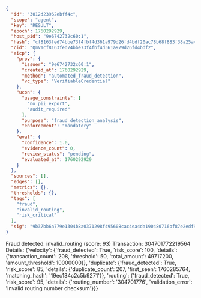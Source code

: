 ```json
{
  "id": "3012d23962ebff4c",
  "scope": "agent",
  "key": "RESULT",
  "epoch": 1760292929,
  "host_pid": "9e6742732c60:1",
  "hash": "cf8163fed74bbe73f4fbf4d361a979d26fd4bdf20ac78b68f883f38a25a44259",
  "cid": "QmV1cf8163fed74bbe73f4fbf4d361a979d26fd4bdf2",
  "aicp": {
    "prov": {
      "issuer": "9e6742732c60:1",
      "created_at": 1760292929,
      "method": "automated_fraud_detection",
      "vc_type": "VerifiableCredential"
    },
    "ucon": {
      "usage_constraints": [
        "no_pii_export",
        "audit_required"
      ],
      "purpose": "fraud_detection_analysis",
      "enforcement": "mandatory"
    },
    "eval": {
      "confidence": 1.0,
      "evidence_count": 0,
      "review_status": "pending",
      "evaluated_at": 1760292929
    }
  },
  "sources": [],
  "edges": [],
  "metrics": {},
  "thresholds": {},
  "tags": [
    "fraud",
    "invalid_routing",
    "risk_critical"
  ],
  "sig": "9b37bb6a779e1304b8a0371298f495608cac4ea4da190480716bf87e2edf989c"
}
```

Fraud detected: invalid_routing (score: 93)
Transaction: 304701772219564
Details: {'velocity': {'fraud_detected': True, 'risk_score': 100, 'details': {'transaction_count': 208, 'threshold': 50, 'total_amount': 49717200, 'amount_threshold': 10000000}}, 'duplicate': {'fraud_detected': True, 'risk_score': 85, 'details': {'duplicate_count': 207, 'first_seen': 1760285764, 'matching_hash': '19ec134c2c5b9271'}}, 'routing': {'fraud_detected': True, 'risk_score': 95, 'details': {'routing_number': '304701776', 'validation_error': 'Invalid routing number checksum'}}}